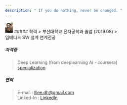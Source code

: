 ```yaml
---
description: " If you do nothing, never be changed. "
---
```

<img src="/image/mypicture.jpg" width="5%" height="5%">
##### 학력
>  부산대학교 전자공학과 졸업 (2019.08)
><br>임베디드 SW 설계 연계전공


##### 자격증
> Deep Learning (from deeplearning Ai - coursera)<br>[specialization](https://www.coursera.org/account/accomplishments/specialization/EGHN8RSF74FF)

##### 연락
> E-mail : lllee.dh@gmail.com<br>
> Linked-In : [LinkedIn](https://linkedin.com/in/dong-hyeong-lee-919009173)
